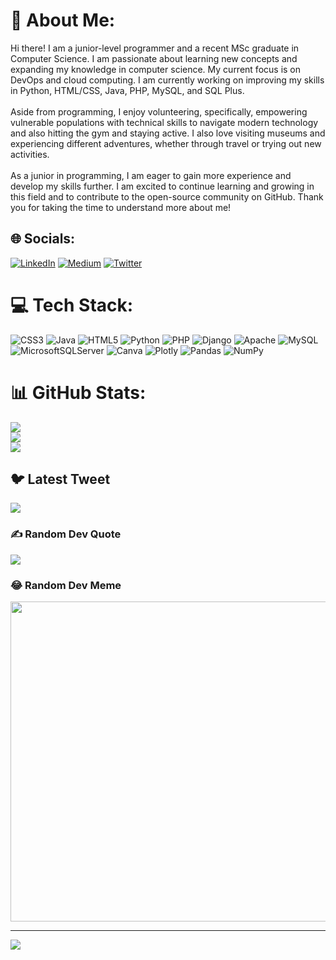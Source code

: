 # 💫 About Me:
Hi there! I am a junior-level programmer and a recent MSc graduate in Computer Science. I am passionate about learning new concepts and expanding my knowledge in computer science. My current focus is on DevOps and cloud computing. I am currently working on improving my skills in Python, HTML/CSS, Java, PHP, MySQL, and SQL Plus.<br><br>Aside from programming, I enjoy volunteering, specifically, empowering vulnerable populations with technical skills to navigate modern technology and also hitting the gym and staying active. I also love visiting museums and experiencing different adventures, whether through travel or trying out new activities.<br><br>As a junior in programming, I am eager to gain more experience and develop my skills further. I am excited to continue learning and growing in this field and to contribute to the open-source community on GitHub. Thank you for taking the time to understand more about me!


## 🌐 Socials:
[![LinkedIn](https://img.shields.io/badge/LinkedIn-%230077B5.svg?logo=linkedin&logoColor=white)](https://linkedin.com/in/www.linkedin.com/in/chimaughabugo) [![Medium](https://img.shields.io/badge/Medium-12100E?logo=medium&logoColor=white)](https://medium.com/@https://medium.com/@chimaughabugo4) [![Twitter](https://img.shields.io/badge/Twitter-%231DA1F2.svg?logo=Twitter&logoColor=white)](https://twitter.com/chinsky_chima) 

# 💻 Tech Stack:
![CSS3](https://img.shields.io/badge/css3-%231572B6.svg?style=for-the-badge&logo=css3&logoColor=white) ![Java](https://img.shields.io/badge/java-%23ED8B00.svg?style=for-the-badge&logo=java&logoColor=white) ![HTML5](https://img.shields.io/badge/html5-%23E34F26.svg?style=for-the-badge&logo=html5&logoColor=white) ![Python](https://img.shields.io/badge/python-3670A0?style=for-the-badge&logo=python&logoColor=ffdd54) ![PHP](https://img.shields.io/badge/php-%23777BB4.svg?style=for-the-badge&logo=php&logoColor=white) ![Django](https://img.shields.io/badge/django-%23092E20.svg?style=for-the-badge&logo=django&logoColor=white) ![Apache](https://img.shields.io/badge/apache-%23D42029.svg?style=for-the-badge&logo=apache&logoColor=white) ![MySQL](https://img.shields.io/badge/mysql-%2300f.svg?style=for-the-badge&logo=mysql&logoColor=white) ![MicrosoftSQLServer](https://img.shields.io/badge/Microsoft%20SQL%20Sever-CC2927?style=for-the-badge&logo=microsoft%20sql%20server&logoColor=white) ![Canva](https://img.shields.io/badge/Canva-%2300C4CC.svg?style=for-the-badge&logo=Canva&logoColor=white) ![Plotly](https://img.shields.io/badge/Plotly-%233F4F75.svg?style=for-the-badge&logo=plotly&logoColor=white) ![Pandas](https://img.shields.io/badge/pandas-%23150458.svg?style=for-the-badge&logo=pandas&logoColor=white) ![NumPy](https://img.shields.io/badge/numpy-%23013243.svg?style=for-the-badge&logo=numpy&logoColor=white)
# 📊 GitHub Stats:
![](https://github-readme-stats.vercel.app/api?username=chimaughabugo&theme=dark&hide_border=false&include_all_commits=true&count_private=true)<br/>
![](https://github-readme-streak-stats.herokuapp.com/?user=chimaughabugo&theme=dark&hide_border=false)<br/>
![](https://github-readme-stats.vercel.app/api/top-langs/?username=chimaughabugo&theme=dark&hide_border=false&include_all_commits=true&count_private=true&layout=compact)

## 🐦 Latest Tweet
[![](https://gtce.itsvg.in/api?username=chinsky_chima)](https://github.com/VishwaGauravIn/github-twitter-card-embed)

### ✍️ Random Dev Quote
![](https://quotes-github-readme.vercel.app/api?type=horizontal&theme=radical)

### 😂 Random Dev Meme
<img src="https://rm.up.railway.app/" width="512px"/>

---
[![](https://visitcount.itsvg.in/api?id=chimaughabugo&icon=2&color=0)](https://visitcount.itsvg.in)

<!-- Proudly created with GPRM ( https://gprm.itsvg.in ) -->
